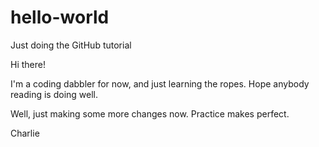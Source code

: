 # hello-world
Just doing the GitHub tutorial

Hi there!

I'm a coding dabbler for now, and just learning the ropes. 
Hope anybody reading is doing well.

Well, just making some more changes now. Practice
makes perfect.

Charlie
